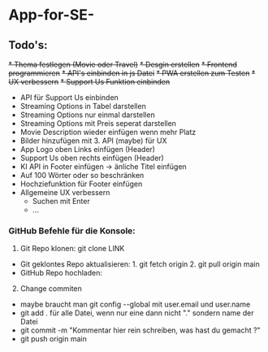 # App-for-SE-

## Todo's:

~~* Thema festlegen (Movie oder Travel)~~
~~* Desgin erstellen~~
~~* Frontend programmieren~~
~~* API's einbinden in js Datei~~
~~* PWA erstellen zum Testen~~
~~* UX verbessern~~
~~* Support Us Funktion einbinden~~
* API für Support Us einbinden
* Streaming Options in Tabel darstellen
* Streaming Options nur einmal darstellen
* Streaming Options mit Preis seperat darstellen
* Movie Description wieder einfügen wenn mehr Platz 
* Bilder hinzufügen mit 3. API (maybe) für UX
* App Logo oben Links einfügen (Header)
* Support Us oben rechts einfügen (Header)
* KI API in Footer einfügen -> änliche Titel einfügen
* Auf 100 Wörter oder so beschränken 
* Hochziefunktion für Footer einfügen
* Allgemeine UX verbessern
  * Suchen mit Enter
  * ...
  

### GitHub Befehle für die Konsole:
1. Git Repo klonen: git clone LINK
* Git geklontes Repo aktualisieren: 1. git fetch origin 2. git pull origin main
* GitHub Repo hochladen: 

2. Change commiten
* maybe braucht man git config --global mit user.email und user.name
* git add . für alle Datei, wenn nur eine dann nicht "." sondern name der Datei
* git commit -m "Kommentar hier rein schreiben, was hast du gemacht ?"
* git push origin main
  

